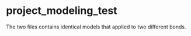 # project_modeling_test
The two files contains identical models that applied to two different bonds. 
